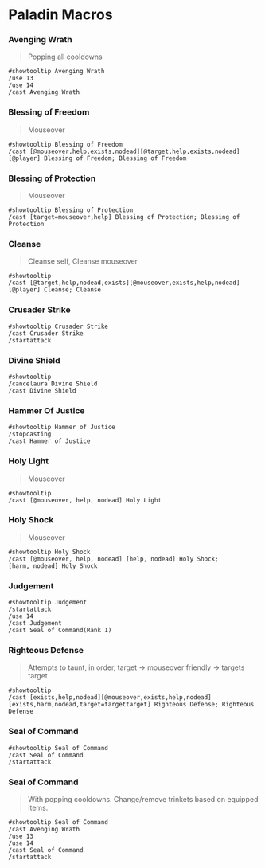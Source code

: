 # Paladin Macros

### Avenging Wrath
> Popping all cooldowns
```
#showtooltip Avenging Wrath
/use 13
/use 14
/cast Avenging Wrath
```

### Blessing of Freedom
> Mouseover
```
#showtooltip Blessing of Freedom
/cast [@mouseover,help,exists,nodead][@target,help,exists,nodead][@player] Blessing of Freedom; Blessing of Freedom
```

### Blessing of Protection
> Mouseover
```
#showtooltip Blessing of Protection 
/cast [target=mouseover,help] Blessing of Protection; Blessing of Protection
```

### Cleanse
> Cleanse self, Cleanse mouseover 
```
#showtooltip
/cast [@target,help,nodead,exists][@mouseover,exists,help,nodead][@player] Cleanse; Cleanse
```

### Crusader Strike
```
#showtooltip Crusader Strike
/cast Crusader Strike
/startattack
```

### Divine Shield
```
#showtooltip
/cancelaura Divine Shield
/cast Divine Shield
```

### Hammer Of Justice
```
#showtooltip Hammer of Justice
/stopcasting
/cast Hammer of Justice
```

### Holy Light
> Mouseover
```
#showtooltip
/cast [@mouseover, help, nodead] Holy Light
```

### Holy Shock
> Mouseover
```
#showtooltip Holy Shock
/cast [@mouseover, help, nodead] [help, nodead] Holy Shock;
[harm, nodead] Holy Shock
```

### Judgement
```
#showtooltip Judgement
/startattack
/use 14
/cast Judgement
/cast Seal of Command(Rank 1)
```

### Righteous Defense
> Attempts to taunt, in order, target -> mouseover friendly -> targets target
```
#showtooltip
/cast [exists,help,nodead][@mouseover,exists,help,nodead][exists,harm,nodead,target=targettarget] Righteous Defense; Righteous Defense
```

### Seal of Command
```
#showtooltip Seal of Command
/cast Seal of Command
/startattack
```

### Seal of Command
> With popping cooldowns. Change/remove trinkets based on equipped items.
```
#showtooltip Seal of Command
/cast Avenging Wrath
/use 13
/use 14
/cast Seal of Command
/startattack
```